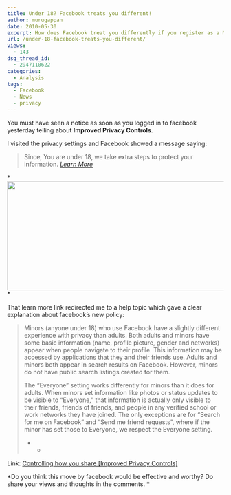 ```yaml
---
title: Under 18? Facebook treats you different!
author: murugappan
date: 2010-05-30
excerpt: How does Facebook treat you differently if you register as a Minor? It has many built in protective features which includes not allowing everyone to view images and updates even if the minor sets the settings to everyone.
url: /under-18-facebook-treats-you-different/
views:
  - 143
dsq_thread_id:
  - 2947110622
categories:
  - Analysis
tags:
  - Facebook
  - News
  - privacy
---
```

You must have seen a notice as soon as you logged in to facebook yesterday telling about **Improved Privacy Controls**.

I visited the privacy settings and Facebook showed a message saying:

> Since, You are under 18, we take extra steps to protect your information. <a href="http://www.facebook.com/help/?faq=16397" onclick="_gaq.push(['_trackEvent', 'outbound-article', 'http://www.facebook.com/help/?faq=16397', 'Learn More']);" target="_blank"><em>Learn More</em></a>

*<a href="http://fbknol.com/2010/05/30/under-18-facebook-treats-you-different/facebook_under18/" onclick="_gaq.push(['_trackEvent', 'outbound-article', 'http://fbknol.com/2010/05/30/under-18-facebook-treats-you-different/facebook_under18/', '']);" rel="attachment wp-att-1595"><img class="aligncenter size-full  wp-image-51934" src="http://cdn.devilsworkshop.org/files/2010/05/facebook_under18.png" alt="" width="548" height="253" /></a>  
*

That learn more link redirected me to a help topic which gave a clear explanation about facebook&#8217;s new policy:

> Minors (anyone under 18) who use Facebook have a slightly different experience with privacy than adults. Both adults and minors have some basic information (name, profile picture, gender and networks) appear when people navigate to their profile. This information may be accessed by applications that they and their friends use. Adults and minors both appear in search results on Facebook. However, minors do not have public search listings created for them.
> 
> The &#8220;Everyone&#8221; setting works differently for minors than it does for adults. When minors set information like photos or status updates to be visible to &#8220;Everyone,&#8221; that information is actually only visible to their friends, friends of friends, and people in any verified school or work networks they have joined. The only exceptions are for &#8220;Search for me on Facebook&#8221; and &#8220;Send me friend requests&#8221;, where if the minor has set those to Everyone, we respect the Everyone setting.  
> * *

Link: <a href="http://www.facebook.com/privacy/explanation.php" onclick="_gaq.push(['_trackEvent', 'outbound-article', 'http://www.facebook.com/privacy/explanation.php', 'Controlling how you share [Improved Privacy Controls] ']);" title="Controlling how you share"  target="_blank">Controlling how you share [Improved Privacy Controls] </a>

*Do you think this move by facebook would be effective and worthy? Do share your views and thoughts in the comments. *
